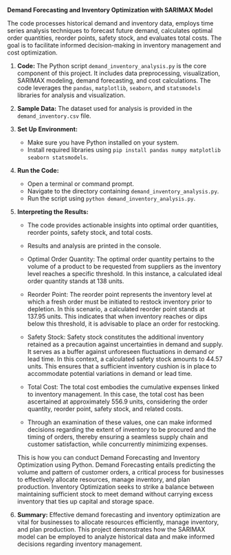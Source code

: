 **Demand Forecasting and Inventory Optimization with SARIMAX Model**

The code processes historical demand and inventory data, employs time series analysis techniques to forecast future demand, calculates optimal order quantities, reorder points, safety stock, and evaluates total costs. The goal is to facilitate informed decision-making in inventory management and cost optimization.

1. **Code:** The Python script `demand_inventory_analysis.py` is the core component of this project. It includes data preprocessing, visualization, SARIMAX modeling, demand forecasting, and cost calculations. The code leverages the `pandas`, `matplotlib`, `seaborn`, and `statsmodels` libraries for analysis and visualization.

2. **Sample Data:** The dataset used for analysis is provided in the `demand_inventory.csv` file. 

1. **Set Up Environment:**
   - Make sure you have Python installed on your system.
   - Install required libraries using `pip install pandas numpy matplotlib seaborn statsmodels`.

2. **Run the Code:**
   - Open a terminal or command prompt.
   - Navigate to the directory containing `demand_inventory_analysis.py`.
   - Run the script using `python demand_inventory_analysis.py`.

3. **Interpreting the Results:**
   - The code provides actionable insights into optimal order quantities, reorder points, safety stock, and total costs.
   - Results and analysis are printed in the console.

   - Optimal Order Quantity: The optimal order quantity pertains to the volume of a product to be requested from suppliers as the inventory level reaches a specific threshold. In this instance, a calculated ideal order quantity stands at 138 units.

   - Reorder Point: The reorder point represents the inventory level at which a fresh order must be initiated to restock inventory prior to depletion. In this scenario, a calculated reorder point stands at  137.95 units. This indicates that when inventory reaches or dips below this threshold, it is advisable to place an order for restocking.

   - Safety Stock: Safety stock constitutes the additional inventory retained as a precaution against uncertainties in demand and supply. It serves as a buffer against unforeseen fluctuations in demand or lead time. In this context, a calculated safety stock amounts to 44.57 units. This ensures that a sufficient inventory cushion is in place to accommodate potential variations in demand or lead time.

   - Total Cost: The total cost embodies the cumulative expenses linked to inventory management. In this case, the total cost has been ascertained at approximately 556.9 units, considering the order quantity, reorder point, safety stock, and related costs.

   - Through an examination of these values, one can make informed decisions regarding the extent of inventory to be procured and the timing of orders, thereby ensuring a seamless supply chain and customer satisfaction, while concurrently minimizing expenses.

    This is how you can conduct Demand Forecasting and Inventory Optimization using Python. Demand Forecasting entails predicting the volume and pattern of customer orders, a critical process for businesses to effectively allocate resources, manage inventory, and plan production. Inventory Optimization seeks to strike a balance between maintaining sufficient stock to meet demand without carrying excess inventory that ties up capital and storage space.

4. **Summary:**
    Effective demand forecasting and inventory optimization are vital for businesses to allocate resources efficiently, manage inventory, and plan production. This project demonstrates how the SARIMAX model can be employed to analyze historical data and make informed decisions regarding inventory management.

